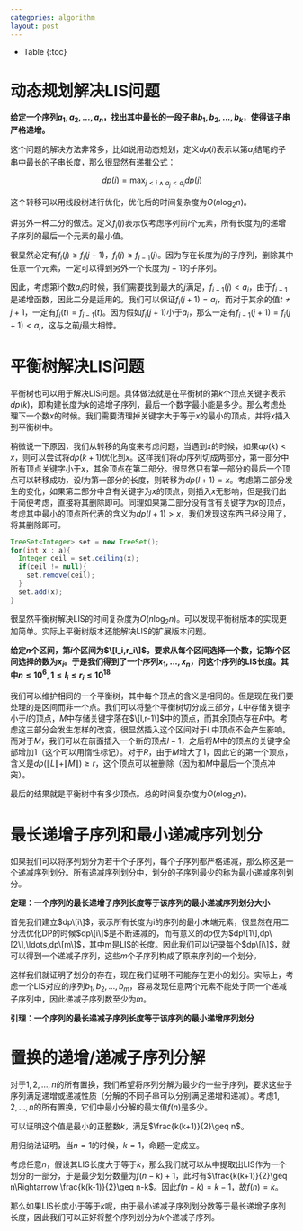 ```yaml
---
categories: algorithm
layout: post
---
```


- Table
{:toc}

# 动态规划解决LIS问题

**给定一个序列$a_1,a_2,\ldots, a_n$，找出其中最长的一段子串$b_1,b_2,\ldots, b_k$，使得该子串严格递增。**

这个问题的解决方法非常多，比如说用动态规划，定义$dp(i)$表示以第$a_i$结尾的子串中最长的子串长度，那么很显然有递推公式：

$$
dp(i)=\max_{j<i\land a_j<a_i}dp(j)
$$

这个转移可以用线段树进行优化，优化后的时间复杂度为$O(n\log_2n)$。

讲另外一种二分的做法。定义$f_i(j)$表示仅考虑序列前$i$个元素，所有长度为$j$的递增子序列的最后一个元素的最小值。

很显然必定有$f_i(j)\geq f_i(j-1)$，$f_i(j)\geq f_{i-1}(j)$。因为存在长度为$j$的子序列，删除其中任意一个元素，一定可以得到另外一个长度为$j-1$的子序列。

因此，考虑第$i$个数$a_i$的时候，我们需要找到最大的$j$满足，$f_{i-1}(j)<a_i$，由于$f_{i-1}$是递增函数，因此二分是适用的。我们可以保证$f_i(j+1)=a_i$，而对于其余的值$t\neq j+1$，一定有$f_i(t)=f_{i-1}(t)$。因为假如$f_i(j+1)$小于$a_i$，那么一定有$f_{i-1}(j+1)=f_i(j+1)<a_i$，这与之前$j$最大相悖。

# 平衡树解决LIS问题

平衡树也可以用于解决LIS问题。具体做法就是在平衡树的第$k$个顶点关键字表示$dp(k)$，即构建长度为$k$的递增子序列，最后一个数字最小能是多少。那么考虑处理下一个数$x$的时候。我们需要清理掉关键字大于等于$x$的最小的顶点，并将$x$插入到平衡树中。

稍微说一下原因，我们从转移的角度来考虑问题，当遇到$x$的时候，如果$dp(k)<x$，则可以尝试将$dp(k+1)$优化到$x$。这样我们将$dp$序列切成两部分，第一部分中所有顶点关键字小于$x$，其余顶点在第二部分。很显然只有第一部分的最后一个顶点可以转移成功，设$l$为第一部分的长度，则转移为$dp(l+1)=x$。考虑第二部分发生的变化，如果第二部分中含有关键字为$x$的顶点，则插入$x$无影响，但是我们出于简便考虑，直接将其删除即可。同理如果第二部分没有含有关键字为$x$的顶点，考虑其中最小的顶点所代表的含义为$dp(l+1)>x$，我们发现这东西已经没用了，将其删除即可。

```java
TreeSet<Integer> set = new TreeSet();
for(int x : a){
  Integer ceil = set.ceiling(x);
  if(ceil != null){
    set.remove(ceil);
  }
  set.add(x);
}
```

很显然平衡树解决LIS的时间复杂度为$O(n\log_2n)$。可以发现平衡树版本的实现更加简单。实际上平衡树版本还能解决LIS的扩展版本问题。

**给定$n$个区间，第$i$个区间为$\[l_i,r_i\]$。要求从每个区间选择一个数，记第$i$个区间选择的数为$x_i$。于是我们得到了一个序列$x_1,\ldots,x_n$，问这个序列的LIS长度。其中$n\leq 10^6, 1\leq l_i\leq r_i\leq 10^{18}$**

我们可以维护相同的一个平衡树，其中每个顶点的含义是相同的。但是现在我们要处理的是区间而非一个点。我们可以将整个平衡树切分成三部分，$L$中存储关键字小于$l$的顶点，$M$中存储关键字落在$\[l,r-1\]$中的顶点，而其余顶点存在$R$中。考虑这三部分会发生怎样的改变，很显然插入这个区间对于$L$中顶点不会产生影响。而对于$M$，我们可以在前面插入一个新的顶点$l-1$，之后将$M$中的顶点的关键字全部增加$1$（这个可以用惰性标记）。对于$R$，由于$M$增大了$1$，因此它的第一个顶点，含义是$dp(\|L\|+\|M\|)\geq r$，这个顶点可以被删除（因为和$M$中最后一个顶点冲突）。

最后的结果就是平衡树中有多少顶点。总的时间复杂度为$O(n\log_2n)$。

# 最长递增子序列和最小递减序列划分

如果我们可以将序列划分为若干个子序列，每个子序列都严格递减，那么称这是一个递减序列划分。所有递减序列划分中，划分的子序列最少的称为最小递减序列划分。

**定理：一个序列的最长递增子序列长度等于该序列的最小递减序列划分大小**

首先我们建立$dp\[i\]$，表示所有长度为i的序列的最小末端元素，很显然在用二分法优化DP的时候$dp\[i\]$是不断递减的，而有意义的$dp$仅为$dp\[1\],dp\[2\],\ldots,dp\[m\]$，其中m是LIS的长度。因此我们可以记录每个$dp\[i\]$，就可以得到一个递减子序列，这些$m$个子序列构成了原来序列的一个划分。

这样我们就证明了划分的存在，现在我们证明不可能存在更小的划分。实际上，考虑一个LIS对应的序列$b_1,b_2,\ldots, b_m$，容易发现任意两个元素不能处于同一个递减子序列中，因此递减子序列数至少为$m$。

**引理：一个序列的最长递减子序列长度等于该序列的最小递增序列划分**

# 置换的递增/递减子序列分解

对于$1,2,\ldots, n$的所有置换，我们希望将序列分解为最少的一些子序列，要求这些子序列满足递增或递减性质（分解的不同子串可以分别满足递增和递减）。考虑$1,2,\ldots,n$的所有置换，它们中最小分解的最大值$f(n)$是多少。

可以证明这个值是最小的正整数$k$，满足$\frac{k(k+1)}{2}\geq n$。

用归纳法证明，当$n=1$的时候，$k=1$，命题一定成立。

考虑任意$n$，假设其LIS长度大于等于$k$，那么我们就可以从中提取出LIS作为一个划分的一部分，于是最少划分数量为$f(n-k)+1$，此时有$\frac{k(k+1)}{2}\geq n\Rightarrow \frac{k(k-1)}{2}\geq n-k$。因此$f(n-k)=k-1$，故$f(n)=k$。

那么如果LIS长度小于等于$k$呢，由于最小递减子序列划分数等于最长递增子序列长度，因此我们可以正好将整个序列划分为$k$个递减子序列。
